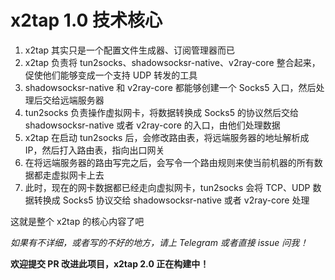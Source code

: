 # x2tap 1.0 技术核心
1. x2tap 其实只是一个配置文件生成器、订阅管理器而已
2. x2tap 负责将 tun2socks、shadowsocksr-native、v2ray-core 整合起来，促使他们能够变成一个支持 UDP 转发的工具
3. shadowsocksr-native 和 v2ray-core 都能够创建一个 Socks5 入口，然后处理后交给远端服务器
4. tun2socks 负责操作虚拟网卡，将数据转换成 Socks5 的协议然后交给 shadowsocksr-native 或者 v2ray-core 的入口，由他们处理数据
5. x2tap 在启动 tun2socks 后，会修改路由表，将远端服务器的地址解析成 IP，然后打入路由表，指向出口网关
6. 在将远端服务器的路由写完之后，会写令一个路由规则来使当前机器的所有数据都走虚拟网卡上去
7. 此时，现在的网卡数据都已经走向虚拟网卡，tun2socks 会将 TCP、UDP 数据转换成 Socks5 协议交给 shadowsocksr-native 或者 v2ray-core 处理

这就是整个 x2tap 的核心内容了吧

*如果有不详细，或者写的不好的地方，请上 Telegram 或者直接 issue 问我！*

**欢迎提交 PR 改进此项目，x2tap 2.0 正在构建中！**
